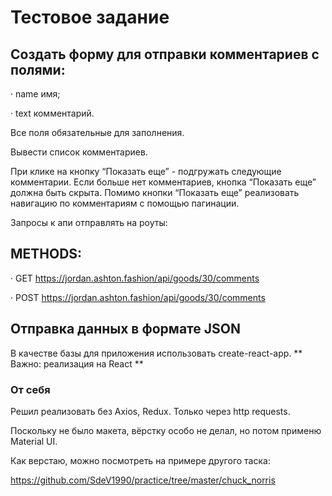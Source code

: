 # Тестовое задание

## Создать форму для отправки комментариев с полями:

· name имя;

· text комментарий.

Все поля обязательные для заполнения.

Вывести список комментариев.
						
При клике на кнопку “Показать еще” - подгружать следующие комментарии.
Если больше нет комментариев, кнопка “Показать еще” должна быть скрыта.
Помимо кнопки “Показать еще” реализовать навигацию по комментариям с помощью пагинации.
						
Запросы к апи отправлять на роуты:

## METHODS:

· GET https://jordan.ashton.fashion/api/goods/30/comments

· POST https://jordan.ashton.fashion/api/goods/30/comments

## Отправка данных в формате JSON
						
В качестве базы для приложения использовать create-react-app.
** Важно: реализация на React **

### От себя

Решил реализовать без Axios, Redux. Только через http requests.

Поскольку не было макета, вёрстку особо не делал, но потом применю Material UI.

Как верстаю, можно посмотреть на примере другого таска: 

https://github.com/SdeV1990/practice/tree/master/chuck_norris